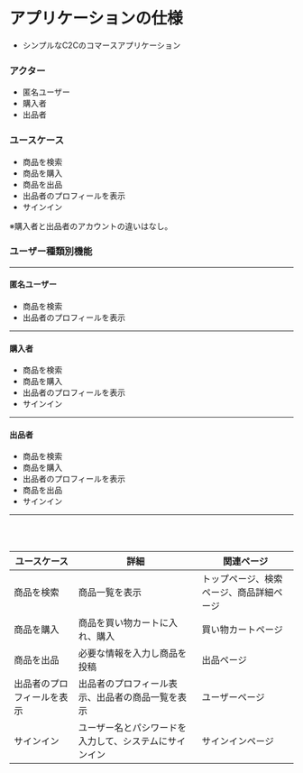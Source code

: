 # アプリケーションの仕様

* シンプルなC2Cのコマースアプリケーション

### アクター
* 匿名ユーザー
* 購入者
* 出品者

### ユースケース
* 商品を検索
* 商品を購入
* 商品を出品
* 出品者のプロフィールを表示
* サインイン

※購入者と出品者のアカウントの違いはなし。

### ユーザー種類別機能
<hr>

#### 匿名ユーザー
* 商品を検索
* 出品者のプロフィールを表示
<hr>

#### 購入者
* 商品を検索
* 商品を購入
* 出品者のプロフィールを表示
* サインイン
<hr>

#### 出品者
* 商品を検索
* 商品を購入
* 出品者のプロフィールを表示
* 商品を出品
* サインイン
<hr>

<br>
<br>

|  ユースケース  |  詳細  |  関連ページ  |
| ---- | ---- | ---- |
|  商品を検索  |  商品一覧を表示  |  トップページ、検索ページ、商品詳細ページ  |
|  商品を購入  |  商品を買い物カートに入れ、購入  |  買い物カートページ  |
|  商品を出品  |  必要な情報を入力し商品を投稿  |  出品ページ  |
|  出品者のプロフィールを表示  |  出品者のプロフィール表示、出品者の商品一覧を表示  |  ユーザーページ  |
|  サインイン  |  ユーザー名とパシワードを入力して、システムにサインイン  |  サインインページ  |
